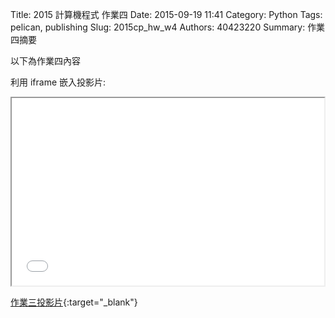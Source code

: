 Title: 2015 計算機程式 作業四
Date: 2015-09-19 11:41
Category: Python
Tags: pelican, publishing
Slug: 2015cp_hw_w4
Authors: 40423220 
Summary: 作業四摘要

以下為作業四內容

利用 iframe 嵌入投影片:

<iframe src="40423220_cp_w4_p.html" width="500" height="300"></iframe>

[作業三投影片](40423220_cp_w4_p.html){:target="_blank"}




